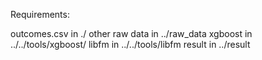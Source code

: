 Requirements:

  outcomes.csv in ./
  other raw data in ../raw_data
  xgboost in ../../tools/xgboost/
  libfm in ../../tools/libfm
  result in ../result

